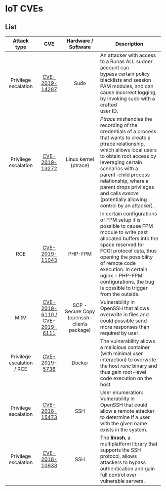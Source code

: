 IoT CVEs
===================================================


List
-----------


Attack type|CVE| Hardware / Software | Description
|:---:|:---:|:---:|---|
| Privilege escalation | [CVE-2019-14287](CVE-2019-14287)| Sudo |An attacker with access to a Runas ALL sudoer account can <br> bypass certain policy blacklists and session PAM modules, and can cause incorrect logging, by invoking sudo with a crafted  <br>  user ID. |
| Privilege escalation | [CVE-2019-13272](CVE-2019-13272) | Linux kernel (ptrace) | <i>Ptrace</i> mishandles the recording of the credentials of a process <br> that wants to create a ptrace relationship, which allows local users <br> to obtain root access by leveraging certain scenarios with a  <br> parent-child process relationship, where a parent drops privileges and calls <i>execve</i> (potentially allowing control by an attacker).|
| RCE |[CVE-2019-11043](CVE-2019-11043)| PHP-FPM | In certain configurations of FPM setup it is possible to cause FPM <br>  module to write past allocated buffers into the space reserved for  <br> FCGI protocol data, thus opening the possibility of remote code execution. In certain nginx + PHP-FPM configurations, the bug is possible to trigger from the outside.
| MitM | [CVE-2019-6110 / CVE-2019-6111](CVE-2019-6111) | SCP - Secure Copy (openssh-clients package) | Vulnerability in OpenSSH that allows overwrite in files and could possible send more responses than required by user. |
| Privilege escalation / RCE | [CVE-2019-5736](CVE-2019-5736) | Docker | The vulnerability allows a malicious container (with minimal user interaction) to overwrite the host <i>runc</i> binary and thus gain root-level code execution on the host.|
| Privilege escalation | [CVE-2018-15473](CVE-2018-15473)| SSH |User enumeration: Vulnerability in OpenSSH that could allow a remote attacker to determine if a user with the given name exists in the system.|
| Privilege escalation | [CVE-2018-10933](CVE-2018-10933) | SSH | The <b>libssh</b>, a multiplatform library that supports the SSH protocol, allows attackers to bypass authentication and gain full control over vulnerable servers.| 





[comment]: <> (This is a comment, it will not be included)

<!---
Testing comment
-->
